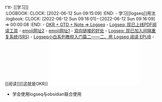t'tt- [[学习]]  
  :LOGBOOK:
  CLOCK: [2022-06-12 Sun 09:15:09]
  :END:
	- 学习[[logseq]]用法  
	  :logbook:
	  	  CLOCK: [2022-06-12 Sun 09:16:01]--[2022-06-12 Sun 09:16:09] =>  00:00:08
	  :END:
		- [OKR + GTD + Note => Logseq](https://zhuanlan.zhihu.com/p/369386414)
		- [Logseq: 现已上线PDF阅读工具](https://zhuanlan.zhihu.com/p/397352305)
		- [emoji网址2](https://emojiwiz.com/zh/)
		- [emoji网址1](https://emojipedia.org/)
		- [双向链接的好处](https://www.bilibili.com/video/BV1bT4y1f71n?zw&vd_source=52c0149cfcfee62b8f4513456fee777e)
		- [Logseq: 现已加入间隔重复系统(SRS)](https://zhuanlan.zhihu.com/p/392408529)
		- [Logseq小白系列教程入门篇二——二、用 Logseq 阅读 EPUB](https://zhuanlan.zhihu.com/p/405764984)
	- [[阅读]][[这就是OKR]] ![这就是OKR .pdf](../assets/这就是OKR_1655028362941_0.pdf)
- 学会使用logseq与obsidian联合使用